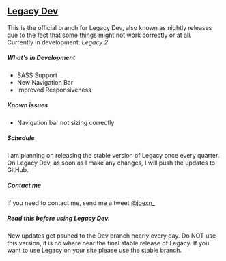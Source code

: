## [Legacy Dev](https://legacy-framework.com)
This is the official branch for Legacy Dev, also known as nightly releases due to the fact that some things might not work correctly or at all.<br />
Currently in development: *Legacy 2*

##### What's in Development
  * SASS Support
  * New Navigation Bar
  * Improved Responsiveness 

##### Known issues
  * Navigation bar not sizing correctly

##### Schedule 
I am planning on releasing the stable version of Legacy once every quarter.
On Legacy Dev, as soon as I make any changes, I will push the updates to GitHub.

##### Contact me
If you need to contact me, send me a tweet [@joexn_](https://twitter.com/@joexn_)

##### Read this before using Legacy Dev.
New updates get psuhed to the Dev branch nearly every day. Do NOT use this version, it is no where near the final stable release of Legacy.
If you want to use Legacy on your site please use the stable branch.